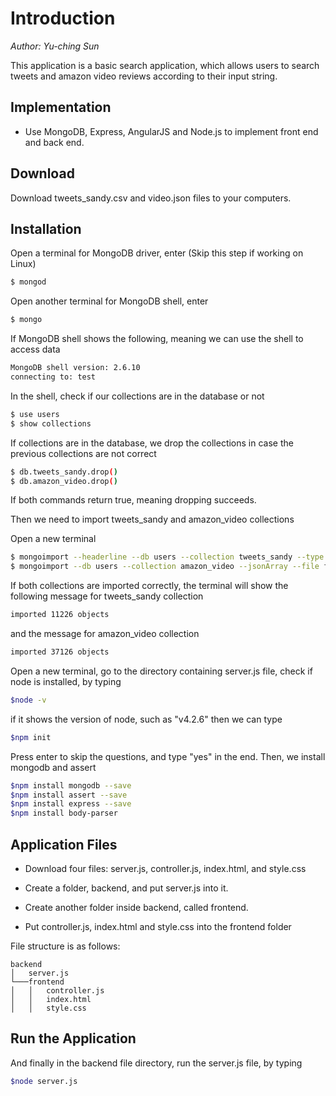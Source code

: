 # Introduction 
_Author: Yu-ching Sun_

This application is a basic search application, which allows users to search tweets and amazon video reviews according to their input string. 

## Implementation

  - Use MongoDB, Express, AngularJS and Node.js to implement front end and back end.

  
## Download

Download tweets_sandy.csv and video.json files to your computers.


## Installation

Open a terminal for MongoDB driver, enter
(Skip this step if working on Linux)
```sh
$ mongod
```

Open another terminal for MongoDB shell, enter

```sh
$ mongo
```

If MongoDB shell shows the following, 
meaning we can use the shell to access data
```sh
MongoDB shell version: 2.6.10
connecting to: test
```

In the shell, check if our collections are in the database or not

```sh
$ use users
$ show collections
```

If collections are in the database, we drop the collections
in case the previous collections are not correct

```sh
$ db.tweets_sandy.drop()
$ db.amazon_video.drop()
```
If both commands return true, meaning dropping succeeds. 

Then we need to import tweets_sandy and amazon_video collections

Open a new terminal

```sh
$ mongoimport --headerline --db users --collection tweets_sandy --type csv --file filepath/tweets_sandy.csv
$ mongoimport --db users --collection amazon_video --jsonArray --file filepath/video.json
```

If both collections are imported correctly, 
the terminal will show the following message for tweets_sandy collection

```sh
imported 11226 objects
```

and the message for amazon_video collection

```sh
imported 37126 objects
```


Open a new terminal, go to the directory containing server.js file,
check if node is installed, by typing

```sh
$node -v
```

if it shows the version of node, such as "v4.2.6" then we can type

```sh
$npm init
```

Press enter to skip the questions, and type "yes" in the end.
Then, we install mongodb and assert

```sh
$npm install mongodb --save
$npm install assert --save
$npm install express --save
$npm install body-parser
```

## Application Files

 - Download four files: server.js, controller.js, index.html, and style.css

 - Create a folder, backend, and put server.js into it.

 - Create another folder inside backend, called frontend. 

 - Put controller.js, index.html and style.css into the frontend folder
 
 
File structure is as follows: 
```
backend
│   server.js
└───frontend
│   │   controller.js
│   │   index.html
│   │   style.css
```


## Run the Application 
And finally in the backend file directory,
run the server.js file, by typing

```sh
$node server.js
```
